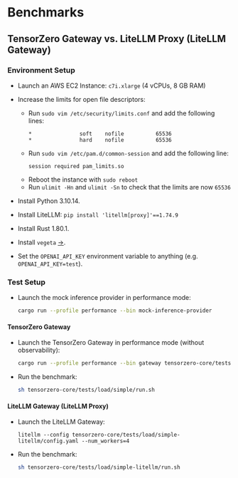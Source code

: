 # Benchmarks

## TensorZero Gateway vs. LiteLLM Proxy (LiteLLM Gateway)

### Environment Setup

- Launch an AWS EC2 Instance: `c7i.xlarge` (4 vCPUs, 8 GB RAM)
- Increase the limits for open file descriptors:
  - Run `sudo vim /etc/security/limits.conf` and add the following lines:
    ```
    *               soft    nofile          65536
    *               hard    nofile          65536
    ```
  - Run `sudo vim /etc/pam.d/common-session` and add the following line:
    ```
    session required pam_limits.so
    ```
  - Reboot the instance with `sudo reboot`
  - Run `ulimit -Hn` and `ulimit -Sn` to check that the limits are now `65536`

- Install Python 3.10.14.
- Install LiteLLM: `pip install 'litellm[proxy]'==1.74.9`
- Install Rust 1.80.1.
- Install `vegeta` [→](https://github.com/tsenart/vegeta).
- Set the `OPENAI_API_KEY` environment variable to anything (e.g. `OPENAI_API_KEY=test`).

### Test Setup

- Launch the mock inference provider in performance mode:

  ```bash
  cargo run --profile performance --bin mock-inference-provider
  ```

#### TensorZero Gateway

- Launch the TensorZero Gateway in performance mode (without observability):

  ```bash
  cargo run --profile performance --bin gateway tensorzero-core/tests/load/tensorzero-without-observability.toml
  ```

- Run the benchmark:
  ```bash
  sh tensorzero-core/tests/load/simple/run.sh
  ```

#### LiteLLM Gateway (LiteLLM Proxy)

- Launch the LiteLLM Gateway:

  ```
  litellm --config tensorzero-core/tests/load/simple-litellm/config.yaml --num_workers=4
  ```

- Run the benchmark:

  ```bash
  sh tensorzero-core/tests/load/simple-litellm/run.sh
  ```
